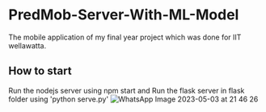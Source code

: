 # PredMob-Server-With-ML-Model
The mobile application of my final year project which was done for IIT wellawatta.
## How to start
Run the nodejs server using npm start and
Run the flask server in flask folder using 'python serve.py'
![WhatsApp Image 2023-05-03 at 21 46 26](https://github.com/chamikarak/PredMob-BE/assets/82201080/7ad86745-216f-4295-b31e-a3ed35af0ee9)
